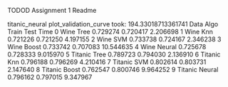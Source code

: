 TODOD Assignment 1 Readme


titanic_neural plot_validation_curve took: 194.33018713361741
      Data    Algo     Train      Test       Time
0     Wine    Tree  0.729274  0.720417   2.206698
1     Wine     Knn  0.721226  0.721250   4.197155
2     Wine     SVM  0.733738  0.724167   2.346238
3     Wine   Boost  0.733742  0.707083  10.544635
4     Wine  Neural  0.725678  0.728333   9.015970
5  Titanic    Tree  0.789723  0.794030   2.136910
6  Titanic     Knn  0.796188  0.796269   4.210416
7  Titanic     SVM  0.802614  0.803731   2.147640
8  Titanic   Boost  0.762547  0.800746   9.964252
9  Titanic  Neural  0.796162  0.797015   9.347967

